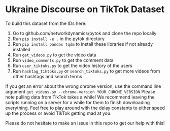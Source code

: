 # Ukraine Discourse on TikTok Dataset

To build this dataset from the IDs here:

1) Go to github.com/networkdynamics/pytok and clone the repo locally
2) Run `pip install -e .` in the pytok directory
3) Run `pip install pandas tqdm` to install these libraries if not already installed
4) Run `get_videos.py` to get the video data
5) Run `video_comments.py` to get the comment data
6) Run `user_tiktoks.py` to get the video history of the users
7) Run `hashtag_tiktoks.py` or `search_tiktoks.py` to get more videos from other hashtags and search terms

If you get an error about the wrong chrome version, use the command line argument `get_videos.py --chrome-version YOUR_CHROME_VERSION`
Please note pulling data from TikTok takes a while! We recommend leaving the scripts running on a server for a while for them to finish downloading everything. Feel free to play around with the delay constants to either speed up the process or avoid TikTok getting mad at you.

Please do not hesitate to make an issue in this repo to get our help with this!